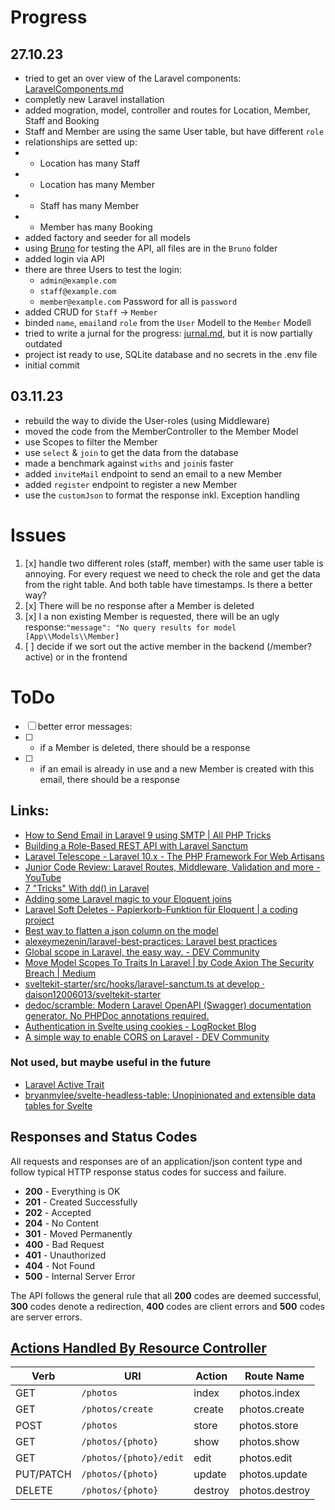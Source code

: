 # Progress

## 27.10.23
- tried to get an over view of the Laravel components: [LaravelComponents.md](API/LaravelComponents.md)
- completly new Laravel installation
- added mogration, model, controller and routes for Location, Member, Staff and Booking
- Staff and Member are using the same User table, but have different `role`  
- relationships are setted up: 
- - Location has many Staff
- - Location has many Member
- - Staff has many Member
- - Member has many Booking
- added factory and seeder for all models
- using [Bruno](https://www.usebruno.com/) for testing the API, all files are in the `Bruno` folder
- added login via API
- there are three Users to test the login: 
    - `admin@example.com`
    - `staff@example.com`
    - `member@example.com`
  Password for all is `password`
- added CRUD for `Staff` -> `Member`
- binded `name`, `email`and `role` from the `User` Modell to the `Member` Modell 
- tried to write a jurnal for the progress: [jurnal.md](API/Jurnal.md), but it is now partially outdated
- project ist ready to use, SQLite database and no secrets in the .env file
- initial commit

## 03.11.23
- rebuild the way to divide the User-roles (using Middleware)
- moved the code from the MemberController to the Member Model
- use Scopes to filter the Member
- use `select` & `join` to get the data from the database
- made a benchmark against `withs` and `join`is faster
- added `inviteMail` endpoint to send an email to a new Member
- added `register` endpoint to register a new Member
- use the `customJson` to format the response inkl. Exception handling



# Issues

1. [x] handle two different roles (staff, member) with the same user table is annoying. For every request we need to check the role and get the data from the right table. And both table have timestamps. Is there a better way?
2. [x] There will be no response after a Member is deleted
3. [x] I a non existing Member is requested, there will be an ugly response:`"message": "No query results for model [App\\Models\\Member]`
4. [ ] decide if we sort out the active member in the backend (/member?active) or in the frontend

# ToDo
- [ ] better error messages:
- [ ] - if a Member is deleted, there should be a response
- [ ] - if an email is already in use and a new Member is created with this email, there should be a response

## Links:
- [How to Send Email in Laravel 9 using SMTP | All PHP Tricks](https://www.allphptricks.com/how-to-send-email-in-laravel-9-using-smtp/)
- [Building a Role-Based REST API with Laravel Sanctum](https://www.amezmo.com/laravel-hosting-guides/role-based-api-authentication-with-laravel-sanctum)
- [Laravel Telescope - Laravel 10.x - The PHP Framework For Web Artisans](https://laravel.com/docs/10.x/telescope)
- [Junior Code Review: Laravel Routes, Middleware, Validation and more - YouTube](https://www.youtube.com/watch?v=sukS7QOBpK0)
- [7 "Tricks" With dd() in Laravel](https://laraveldaily.com/post/7-tricks-with-dd-in-laravel)
- [Adding some Laravel magic to your Eloquent joins](https://kirschbaumdevelopment.com/insights/power-joins)
- [Laravel Soft Deletes - Papierkorb-Funktion für Eloquent | a coding project](https://www.a-coding-project.de/ratgeber/laravel/soft-deletes)
- [Best way to flatten a json column on the model](https://laracasts.com/discuss/channels/laravel/best-way-to-flatten-a-json-column-on-the-model?page=1&replyId=906118)
- [alexeymezenin/laravel-best-practices: Laravel best practices](https://github.com/alexeymezenin/laravel-best-practices#methods-should-do-just-one-thing)
- [Global scope in Laravel, the easy way. - DEV Community](https://dev.to/baronsindo/global-scope-in-laravel-the-easy-way-7jf)
- [Move Model Scopes To Traits In Laravel | by Code Axion The Security Breach | Medium](https://medium.com/@codeaxion77/move-model-scopes-to-traits-in-laravel-a07b36cc04da)
- [sveltekit-starter/src/hooks/laravel-sanctum.ts at develop · daison12006013/sveltekit-starter](https://github.com/daison12006013/sveltekit-starter/blob/develop/src/hooks/laravel-sanctum.ts)
- [dedoc/scramble: Modern Laravel OpenAPI (Swagger) documentation generator. No PHPDoc annotations required.](https://github.com/dedoc/scramble)
- [Authentication in Svelte using cookies - LogRocket Blog](https://blog.logrocket.com/authentication-svelte-using-cookies/#what-http-cookies)
- [A simple way to enable CORS on Laravel - DEV Community](https://dev.to/keikesu0122/a-simple-way-to-enable-cors-on-laravel-55i)
### Not used, but maybe useful in the future
- [Laravel Active Trait](https://www.trovster.com/blog/2023/02/laravel-active-trait)
- [bryanmylee/svelte-headless-table: Unopinionated and extensible data tables for Svelte](https://github.com/bryanmylee/svelte-headless-table)

## Responses and Status Codes

All requests and responses are of an application/json content type and follow typical HTTP response status codes for success and failure.

- **200** - Everything is OK
- **201** - Created Successfully
- **202** - Accepted
- **204** - No Content
- **301** - Moved Permanently
- **400** - Bad Request
- **401** - Unauthorized
- **404** - Not Found
- **500** - Internal Server Error

The API follows the general rule that all **200** codes are deemed successful, **300** codes denote a redirection, **400** codes are client errors and **500** codes are server errors.



## [Actions Handled By Resource Controller](https://laravel.com/docs/10.x/controllers#actions-handled-by-resource-controller)
| Verb       | URI                     | Action | Route Name      |
|------------|-------------------------|--------|-----------------|
| GET        | `/photos`               | index  | photos.index    |
| GET        | `/photos/create`        | create | photos.create   |
| POST       | `/photos`               | store  | photos.store    |
| GET        | `/photos/{photo}`       | show   | photos.show     |
| GET        | `/photos/{photo}/edit`  | edit   | photos.edit     |
| PUT/PATCH  | `/photos/{photo}`       | update | photos.update   |
| DELETE     | `/photos/{photo}`       | destroy| photos.destroy  |